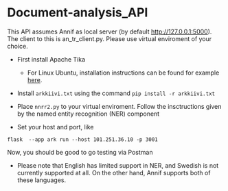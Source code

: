 # Document-analysis_API
This API assumes Annif as local server (by default http://127.0.0.1:5000). The client to this is an_tr_client.py.
Please use virtual enviroment of your choice. 

- First install Apache Tika
  - For Linux Ubuntu, installation instructions can be found for example [here](https://computingforgeeks.com/how-to-install-apache-tika-on-ubuntu/?expand_article=1).

- Install `arkkiivi.txt` using the command `pip install -r arkkiivi.txt`
  
- Place  `nnrr2.py` to your virtual enviroment. Follow the insctructions given by the named entity recognition (NER) component

- Set your host and port, like
    
`flask  --app ark run --host 101.251.36.10 -p 3001`

Now, you should be good to go testing via Postman

- Please note that English has limited support in NER, and Swedish is not currently supported at all. On the other hand, Annif supports both of these languages.
